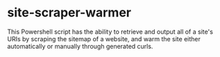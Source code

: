# site-scraper-warmer
This Powershell script has the ability to retrieve and output all of a site's URIs by scraping the sitemap of a website,  and warm the site either automatically or manually through generated curls.
